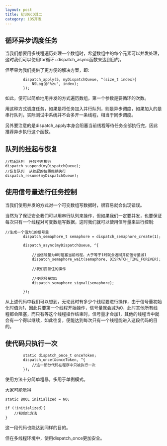 ```yaml
---
layout: post
title: 初识GCD其二
category: iOS开发
---
```



## 循环异步调度任务

当我们想要用多线程遍历处理一个数组时，希望数组中的每个元素可以并发处理，这时我们可以使用for循环+dispatch_async函数来达到目的。

但苹果为我们提供了更方便的解决方案，即:

```
        dispatch_apply(5, myDispatchQueue, ^(size_t index){
            NSLog(@"%zu", index);
        });
```

如此，便可以简单地用并发的方式遍历数组，第一个参数是要循环的次数。

用这种方式调度任务，如果是将任务加入并行队列，则是异步调度，如果加入的是串行队列，实际测试中系统并不会多开一条线程，相当于同步调度。

另外要注意的是dispatch_apply本身会阻塞当前线程等待任务全部执行完，因此推荐异步执行这个函数。

## 队列的挂起与恢复

```
//挂起队列  任务不再执行
dispatch_suspend(myDispatchQueue);
//恢复队列  从挂起的位置继续执行
dispatch_resume(myDispatchQueue);
```

## 使用信号量进行任务控制

当我们使用并发的方式对一个可变数组写数据时，很容易就会出现错误。

当然为了保证安全我们可以用串行队列来操作，但如果我们一定要并发，也要保证每次只有一个线程对可变数组写数据，这时我们就可以使用信号量来进行控制:

```
//生成一个值为1的信号量
        dispatch_semaphore_t semaphore = dispatch_semaphore_create(1);
        
        dispatch_async(myDispatchQueue, ^{
           
            //当信号量为0时阻塞当前线程，大于等于1时就会返回并使信号量减1
            dispatch_semaphore_wait(semaphore, DISPATCH_TIME_FOREVER);
            
            //我们要锁住的操作
            
            //使信号量加1
            dispatch_semaphore_signal(semaphore);
            
        });
```

从上述代码中我们可以想到，无论此时有多少个线程要进行操作，由于信号量初始化时值为1，因此只要第一个线程开始操作，信号量就会减为0，此时其他所有线程都会阻塞，而只有等这个线程操作结束时，信号量才会加1，其他的线程当中就会有一个得以继续，如此往复，便能达到每次只有一个线程能进入这段代码的目的。

## 使代码只执行一次

```
        static dispatch_once_t onceToken;
        dispatch_once(&onceToken, ^{
            //这一部分代码在程序中只被执行一次
        });
```

使用方法十分简单粗暴，多用于单例模式。

大家可能觉得

```
static BOOL initialized = NO;

if (!initialized){
	//初始化方法
}
```

这一段代码也能达到同样的目的。

但在多线程环境中，使用dispatch_once更加安全。
 



